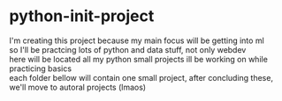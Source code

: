 # python-init-project
I'm creating this project because my main focus will be getting into ml
</br>
so I'll be practcing lots of python and data stuff, not only webdev
</br>
here will be located all my python small projects ill be working on while practicing basics
</br>
each folder bellow will contain one small project, after concluding these, we'll move to autoral projects (lmaos)
